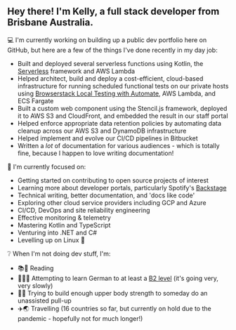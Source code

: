 <!--
**kaije/kaije** is a ✨ _special_ ✨ repository because its `README.md` (this file) appears on your GitHub profile.
-->

## Hey there! I'm Kelly, a full stack developer from Brisbane Australia.

💻 I'm currently working on building up a public dev portfolio here on GitHub, but here are a few of the things I've done recently in my day job:

- Built and deployed several serverless functions using Kotlin, the [Serverless](https://www.serverless.com/) framework and AWS Lambda
- Helped architect, build and deploy a cost-efficient, cloud-based infrastructure for running scheduled functional tests on our private hosts using [Browserstack Local Testing with Automate](https://www.browserstack.com/local-testing/automate), AWS Lambda, and ECS Fargate
- Built a custom web component using the Stencil.js framework, deployed it to AWS S3 and CloudFront, and embedded the result in our staff portal
- Helped enforce appropriate data retention policies by automating data cleanup across our AWS S3 and DynamoDB infrastructure
- Helped implement and evolve our CI/CD pipelines in Bitbucket
- Written a _lot_ of documentation for various audiences - which is totally fine, because I happen to love writing documentation!

🎯 I'm currently focused on:

- Getting started on contributing to open source projects of interest
- Learning more about developer portals, particularly Spotify's [Backstage](https://backstage.io/)
- Technical writing, better documentation, and 'docs like code'
- Exploring other cloud service providers including GCP and Azure
- CI/CD, DevOps and site reliability engineering
- Effective monitoring & telemetry
- Mastering Kotlin and TypeScript
- Venturing into .NET and C#
- Levelling up on Linux 🐧

❔ When I'm not doing dev stuff, I'm:

- 📚👀 Reading
- 💬:de: Attempting to learn German to at least a [B2 level](https://www.goethe.de/en/spr/kup/kon/stu.html) (it's going very, very slowly)
- 💪:sweat_smile: Trying to build enough upper body strength to someday do an unassisted pull-up
- ✈️🌏 Travelling (16 countries so far, but currently on hold due to the pandemic - hopefully not for much longer!)
